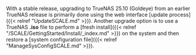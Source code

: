 &NewLine;

With a stable release, upgrading to TrueNAS 25.10 (Goldeye) from an earlier TrueNAS release is primarily done using the web interface [update process]({{< relref "UpdateSCALE.md" >}}).
Another upgrade option is to use a TrueNAS **.iso** file to perform a [fresh install]({{< relref "/SCALE/GettingStarted/Install/_index.md" >}}) on the system and then restore a [system configuration file]({{< relref "ManageSysConfigSCALE.md" >}}).

